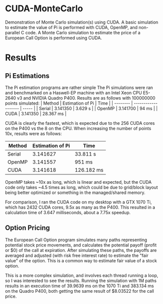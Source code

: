 # CUDA-MonteCarlo
Demonstration of Monte Carlo simulation(s) using CUDA. A basic simulation to estimate the value of Pi is performed with CUDA, OpenMP, and non-parallel C code.
A Monte Carlo simulation to estimate the price of a European Call Option is performed using CUDA.

# Results
## Pi Estimations
The Pi estimation programs are rather simple
The Pi simulations were ran and benchmarked on a Haswell-EP machine with an Intel Xeon CPU E5-2640 v3 and NVIDIA Quadro P400.
Results are as follows with 100000000 points simulated:
| Method        |   Estimation of Pi    | Time      |
| --------      | -------------------   | -----     |
| Serial        |   3.141350            | 3.629 s   |
| OpenMP        |   3.141700            |  94 ms    |
| CUDA          |   3.141350            | 28.367 ms |

CUDA is clearly the fastest, which is expected due to the 256 CUDA cores on the P400 vs the 8 on the CPU.
When increasing the number of points 10x, results were as follows:

| Method        |   Estimation of Pi    | Time      |
| --------      | -------------------   | -----     |
| Serial        |   3.141627            | 33.811 s  |
| OpenMP        |   3.141557            | 951 ms    |
| CUDA          |   3.141618            | 126.182 ms|


OpenMP takes ~10x as long, which is linear and expected, but the CUDA code only takes ~4.5 times as long, which 
could be due to grid/block layout being better optimized or something in the managed/shared memory.

For comparison, I ran the CUDA code on my desktop with a GTX 1070 Ti, which has 2432 CUDA cores, 9.5x as many as the P400.
This resulted in a calculation time of 3.647 milliseconds, about a 7.75x speedup.

## Option Pricing
The European Call Option program simulates many paths representing potential stock price movements, and calculates the potential payoff (profit or $0) of the call at expiration. After simulating these paths, the payoffs are averaged and adjusted (with risk free interest rate) to estimate the "fair value" of the option. This is a common way to estimate fair value of a stock option.

This is a more complex simulation, and involves each thread running a loop, so I was interested to see the results.
Running the simulation with 1M paths results in an execution time of 39.9639 ms on the 1070 Ti and 383.134 ms on the Quadro P400, both getting the same result of 
$8.03522 for the call price.
